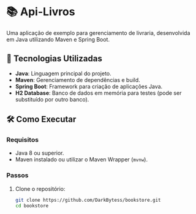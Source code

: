 # 📚 Api-Livros

Uma aplicação de exemplo para gerenciamento de livraria, desenvolvida em Java utilizando Maven e Spring Boot.

## 🚀 Tecnologias Utilizadas

- **Java**: Linguagem principal do projeto.
- **Maven**: Gerenciamento de dependências e build.
- **Spring Boot**: Framework para criação de aplicações Java.
- **H2 Database**: Banco de dados em memória para testes (pode ser substituído por outro banco).

## 🛠️ Como Executar

### Requisitos

- Java 8 ou superior.
- Maven instalado ou utilizar o Maven Wrapper (`mvnw`).

### Passos

1. Clone o repositório:

   ```bash
   git clone https://github.com/DarkBytess/bookstore.git
   cd bookstore

